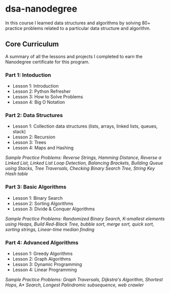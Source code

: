# dsa-nanodegree

In this course I learned data structures and algorithms by solving 80+ practice problems related to a particular data structure and algorithm.

## Core Curriculum

A summary of all the lessons and projects I completed to earn the Nanodegree certificate for this program.  

### Part 1: Intoduction

- Lesson 1: Introduction
- Lesson 2: Python Refresher
- Lesson 3: How to Solve Problems
- Lesson 4: Big O Notation

### Part 2: Data Structures

- Lesson 1: Collection data structures (lists, arrays, linked lists, queues, stack)
- Lesson 2: Recursion
- Lesson 3: Trees
- Lesson 4: Maps and Hashing

*Sample Practice Problems: Reverse Strings, Hamming Distance, Reverse a Linked List, Linked List Loop Detection,
Balancing Brackets, Building Queue using Stacks, Tree Traversals, Checking Binary Search Tree, String Key Hash
table*

### Part 3: Basic Algorithms

- Lesson 1: Binary Search
- Lesson 2: Sorting Algorithms
- Lesson 3: Divide & Conquer Algorithms

*Sample Practice Problems: Randomized Binary Search, K-smallest elements using Heaps, Build Red-Black Tree,
bubble sort, merge sort, quick sort, sorting strings, Linear-time median finding*

### Part 4: Advanced Algorithms

- Lesson 1: Greedy Algorithms
- Lesson 2: Graph Algorithms
- Lesson 3: Dynamic Programming
- Lesson 4: Linear Programming

*Sample Practice Problems: Graph Traversals, Dijkstra's Algorithm, Shortest Hops*, A* *Search, Longest Palindromic
subsequence, web crawler*


